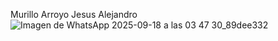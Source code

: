Murillo Arroyo Jesus Alejandro
![Imagen de WhatsApp 2025-09-18 a las 03 47 30_89dee332](https://github.com/user-attachments/assets/4de0de7e-fb4e-4c1b-9d85-e459723f3945)
